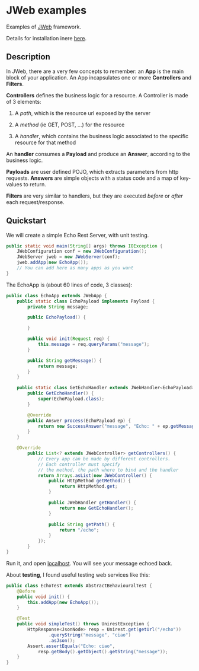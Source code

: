 # JWeb examples
Examples of [JWeb](http://besil.github.io/jweb/) framework.

Details for installation inere [here](http://besil.github.io/jweb/).

## Description
In JWeb, there are a very few concepts to remember: an **App** is the main block of your application. An App
incapsulates one or more **Controllers** and **Filters**.

**Controllers** defines the business logic for a resource. A Controller is made of 3 elements:

1. A _path_, which is the resource url exposed by the server

2. A _method_ (ie GET, POST, ...) for the resource

3. A _handler_, which contains the business logic associated to the specific resource for that method

An **handler** consumes a **Payload** and produce an **Answer**, according to the business logic.

**Payloads** are user defined POJO, which extracts parameters from http requests.
**Answers** are simple objects with a status code and a map of key-values to return.

**Filters** are very similar to handlers, but they are executed _before_ or _after_ each request/response.

## Quickstart
We will create a simple Echo Rest Server, with unit testing.


``` java
public static void main(String[] args) throws IOException {
    JWebConfiguration conf = new JWebConfiguration();
    JWebServer jweb = new JWebServer(conf);
    jweb.addApp(new EchoApp());
    // You can add here as many apps as you want
}
```

The EchoApp is (about 60 lines of code, 3 classes):
``` java
public class EchoApp extends JWebApp {
    public static class EchoPayload implements Payload {
        private String message;

        public EchoPayload() {

        }

        public void init(Request req) {
            this.message = req.queryParams("message");
        }

        public String getMessage() {
            return message;
        }
    }

    public static class GetEchoHandler extends JWebHandler<EchoPayload> {
        public GetEchoHandler() {
            super(EchoPayload.class);
        }

        @Override
        public Answer process(EchoPayload ep) {
            return new SuccessAnswer("message", "Echo: " + ep.getMessage());
        }
    }

    @Override
        public List<? extends JWebController> getControllers() {
            // Every app can be made by different controllers.
            // Each controller must specify
            // the method, the path where to bind and the handler
            return Arrays.asList(new JWebController() {
                public HttpMethod getMethod() {
                    return HttpMethod.get;
                }

                public JWebHandler getHandler() {
                    return new GetEchoHandler();
                }

                public String getPath() {
                    return "/echo";
                }
            });
        }
}
```

Run it, and open [localhost](http://localhost:4567/echo?message=hello). You will see your message echoed back.

About **testing**, I found useful testing web services like this:
``` java
public class EchoTest extends AbstractBehaviouralTest {
    @Before
    public void init() {
        this.addApp(new EchoApp());
    }

    @Test
    public void simpleTest() throws UnirestException {
        HttpResponse<JsonNode> resp = Unirest.get(getUrl("/echo"))
                .queryString("message", "ciao")
                .asJson();
        Assert.assertEquals("Echo: ciao",
            resp.getBody().getObject().getString("message"));
    }
}
```